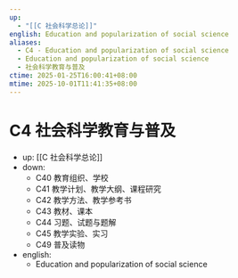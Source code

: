 ```yaml
---
up:
  - "[[C 社会科学总论]]"
english: Education and popularization of social science
aliases:
  - C4 - Education and popularization of social science
  - Education and popularization of social science
  - 社会科学教育与普及
ctime: 2025-01-25T16:00:41+08:00
mtime: 2025-10-01T11:41:35+08:00
---
```


# C4 社会科学教育与普及

- up: [[C 社会科学总论]]
- down:
	- C40 教育组织、学校
	- C41 教学计划、教学大纲、课程研究
	- C42 教学方法、教学参考书
	- C43 教材、课本
	- C44 习题、试题与题解
	- C45 教学实验、实习
	- C49 普及读物
- english:
	- Education and popularization of social science
